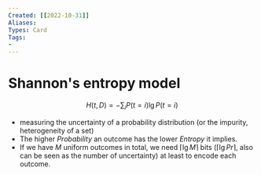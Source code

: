 ```yaml
---
Created: [[2022-10-31]]
Aliases: 
Types: Card
Tags: 
- 
---
```

# Shannon's entropy model
$$H(t, D)=-\sum_iP(t=i)\lg P(t=i)$$
- measuring the uncertainty of a probability distribution (or the impurity, heterogeneity of a set)
- The higher $Probability$ an outcome has the lower $Entropy$ it implies. 
- If we have $M$ uniform outcomes in total, we need $\lceil\lg M\rceil$ bits ($\lceil\lg Pr\rceil$, also can be seen as the number of uncertainty) at least to encode each outcome. 
